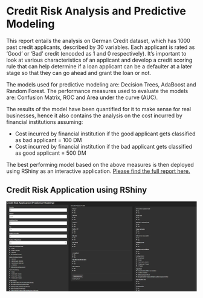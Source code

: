 # Credit Risk Analysis and Predictive Modeling

This report entails the analysis on German Credit dataset, which has 1000 past credit applicants, described by 30 variables. Each applicant is rated as ‘Good’ or ‘Bad’ credit (encoded as 1 and 0 respectively). It’s important to look at various characteristics of an applicant and develop a credit scoring rule that can help determine if a loan applicant can be a defaulter at a later stage so that they can go ahead and grant the loan or not. 

The models used for predictive modeling are: Decision Trees, AdaBoost and Random Forest.
The performance measures used to evaluate the models are: Confusion Matrix, ROC and Area under the curve (AUC).

The results of the model have been quantified for it to make sense for real businesses, hence it also contains the analysis on the cost incurred by financial institutions assuming:
- Cost incurred by financial institution if the good applicant gets classified as bad applicant = 100 DM
- Cost incurred by financial institution if the bad applicant gets classified as good applicant = 500 DM

The best performing model based on the above measures is then deployed using RShiny as an interactive application.
[Please find the full report here.](https://github.com/ishudewan/Credit-Risk-Analysis/blob/master/Credit%20Risk%20Analysis%20and%20Predictive%20Modeling%20Report.pdf)

## Credit Risk Application using RShiny
![alt text](https://github.com/ishudewan/Credit-Risk-Analysis/blob/master/Credit%20Risk%20Application.JPG)


